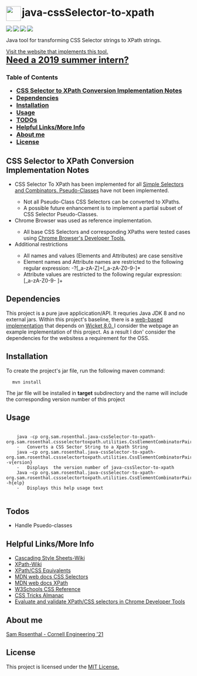 <h1><a href="https://github.com/sam-rosenthal/" target="_blank"><img src="https://github.com/sam-rosenthal/java-cssSelector-to-xpath/blob/master/src/main/webapp/fav.png" align="left" height="40" width="40"></a> java-cssSelector-to-xpath</h1>

<a href="https://travis-ci.org/sam-rosenthal/java-cssSelector-to-xpath" target="_blank"><img src="https://travis-ci.org/sam-rosenthal/java-cssSelector-to-xpath.svg?branch=master" align="left"> </a>

<img src="https://img.shields.io/badge/jdk-8-lightgray.svg" align="left"> </a>

<a href="https://github.com/sam-rosenthal/java-cssSelector-to-xpath/blob/master/License.txt" target="_blank"><img src="https://badges.frapsoft.com/os/mit/mit.svg?v=102" align="left"> </a>

<a href="https://github.com/sam-rosenthal/java-cssSelector-to-xpath" target="_blank"><img src="https://badges.frapsoft.com/os/v1/open-source.svg?v=102" align="left"> </a>

<br/>
<p>Java tool for transforming CSS Selector strings to XPath strings. </p> 
<a href="https://css-selector-to-xpath.appspot.com" target="_blank">Visit the website that implements this tool.</a>

<br/>
<b><a style="font-size:24px" href="https://sam-rosenthal.github.io" target="_blank"> Need a 2019 summer intern? </a></b>
<h3> Table of Contents
  <ul>
    <li> <a href="https://github.com/sam-rosenthal/java-cssSelector-to-xpath/blob/master/README.md#Implementation" target="_blank"> CSS Selector to XPath Conversion Implementation Notes</a>     </li>
    <li> <a href="https://github.com/sam-rosenthal/java-cssSelector-to-xpath/blob/master/README.md#Dependencies" target="_blank"> Dependencies</a>	     </li>
    <li> <a href="https://github.com/sam-rosenthal/java-cssSelector-to-xpath/blob/master/README.md#Installation" target="_blank"> Installation </a>     </li>
    <li> <a href="https://github.com/sam-rosenthal/java-cssSelector-to-xpath/blob/master/README.md#Usage" target="_blank"> Usage</a>	     </li>
    <li> <a href="https://github.com/sam-rosenthal/java-cssSelector-to-xpath/blob/master/README.md#Todos" target="_blank"> TODOs</a>	     </li>
    <li> <a href="https://github.com/sam-rosenthal/java-cssSelector-to-xpath/blob/master/README.md#links" target="_blank"> Helpful Links/More Info</a>   </li>
        <li> <a href="https://github.com/sam-rosenthal/java-cssSelector-to-xpath/blob/master/README.md#about" target="_blank"> About me </a>   </li>
    <li> <a href="https://github.com/sam-rosenthal/java-cssSelector-to-xpath/blob/master/README.md#license" target="_blank"> License</a>   </li>
  <ul>
</h3>

<h2 id="Implementation"> CSS Selector to XPath Conversion Implementation Notes  </h2>
			<ul>
				<li>CSS Selector To XPath has been implemented for all 
					<a href="https://developer.mozilla.org/en-US/docs/Web/CSS/CSS_Selectors#Simple_selectors" target="_blank">Simple Selectors </a>
					<a href="https://developer.mozilla.org/en-US/docs/Web/CSS/CSS_Selectors#Combinators" target="_blank"> and Combinators. </a>
					<a href="https://developer.mozilla.org/en-US/docs/Web/CSS/CSS_Selectors#Pseudo-classes" target="_blank">Pseudo-Classes</a>
					have not been implemented.  </li>
				<ul>
					<li> Not all Pseudo-Class CSS Selectors can be converted to XPaths. </li>
					<li> A possible future enhancement is to implement a partial subset of CSS Selector Pseudo-Classes. </li>
				</ul>
				<li>Chrome Browser was used as reference implementation.</li>
				<ul> 
					<li>All base CSS Selectors and corresponding XPaths were tested cases using 
						<a href="https://yizeng.me/2014/03/23/evaluate-and-validate-xpath-css-selectors-in-chrome-developer-tools/" target="_blank">Chrome Browser's Developer Tools.</a>
					</li>
				 </ul>
				<li>Additional restrictions</li>
					<ul> 		
						<li>All names and values (Elements and Attributes) are case sensitive</li>
						<li>Element names and Attribute names are restricted to the following regular expression: -?[_a-zA-Z]+[_a-zA-Z0-9-]*</li>
						<li>Attribute values are restricted to the following regular expression: [_a-zA-Z0-9- ]+</li>
					</ul>
			</ul>

<h2 id="Dependencies"> Dependencies </h2>
<p> This project is a pure jave applicication/API. It requries Java JDK 8 and no external jars. Within this project's baseline, there is a <a href="https://css-selector-to-xpath.appspot.com" target="_blank"> web-based implementation</a> that depends on <a href="https://wicket.apache.org">  Wicket 8.0. </a> I consider the webpage an example implementation of this project. As a result I don' consider the dependencies for the websitess a requirement for the OSS.</p>
<p>

<h2 id="Installation"> Installation </h2>
<p> To create the project's jar file, run the following maven command: <p/>
<pre>
  <code>mvn install</code>
</pre>
<p> The jar file will be installed in <b>target</b> subdirectory and the name will include the corresponding version number of this project <p/>


<h2 id="Usage"> Usage </h2>
<pre>
  <code> 
    java -cp org.sam.rosenthal.java-cssSelector-to-xpath-<version number> org.sam.rosenthal.cssselectortoxpath.utilities.CssElementCombinatorPairsToXpath <CSS Selector String>
    -	Converts a CSS Sector String to a Xpath String
    java –cp org.sam.rosenthal.java-cssSelector-to-xpath-<version number> org.sam.rosenthal.cssselectortoxpath.utilities.CssElementCombinatorPairsToXpath -v{ersion}
    -	Displays  the version number of java-cssSlector-to-xpath
    Java –cp org.sam.rosenthal.java-cssSelector-to-xpath-<version number> org.sam.rosenthal.cssselectortoxpath.utilities.CssElementCombinatorPairsToXpath -h{elp}
    -	Displays this help usage text 
  </code>
</pre>
  

<h2><a id="TODOs"></a>Todos</h2>
<ul>
  <li>Handle Psuedo-classes</li>
</ul>

<h2><a id="links"></a>Helpful Links/More Info</h2>
  <ul>
		<li><a href="https://en.wikipedia.org/wiki/Cascading_Style_Sheets" target="_blank">Cascading Style Sheets-Wiki</a></li>
		<li><a href="https://en.wikipedia.org/wiki/XPath" target="_blank">XPath-Wiki</a></li>
		<li><a href="https://en.wikibooks.org/wiki/XPath/CSS_Equivalents" target="_blank">XPath/CSS Equivalents</a></li>
		<li><a href="https://developer.mozilla.org/en-US/docs/Web/CSS/CSS_Selectors" target="_blank">MDN web docs CSS Selectors</a></li>
		<li><a href="https://developer.mozilla.org/en-US/docs/Web/XPath">MDN web docs XPath</a></li>
		<li><a href="https://www.w3schools.com/cssref/trysel.asp" target="_blank">W3Schools CSS Reference</a></li>
		<li><a href="https://css-tricks.com/almanac/" target="_blank">CSS Tricks Almanac</a></li>
		<li><a href="https://yizeng.me/2014/03/23/evaluate-and-validate-xpath-css-selectors-in-chrome-developer-tools/" target="_blank">Evaluate and validate XPath/CSS selectors in Chrome Developer Tools</a></li>		
  </ul>
      
<h2><a id="about">About me </h2>
<a href="https://sam-rosenthal.github.io" target="_blank"> Sam Rosenthal - Cornell Engineering '21 </a>	

<h2><a id="license"> License </h2>
<p> This project is licensed under the <a href="https://github.com/sam-rosenthal/java-cssSelector-to-xpath/blob/master/License.txt" target="_blank">MIT License. </a> </p>
